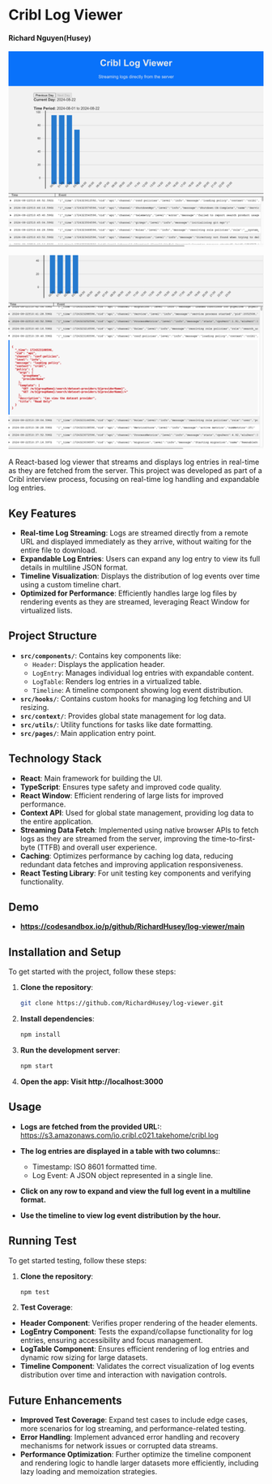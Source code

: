 # Cribl Log Viewer

#### Richard Nguyen(Husey)

![Screenshot 1](./screen1.png)


![Screenshot 2](./screen2.png)

A React-based log viewer that streams and displays log entries in real-time as they are fetched from the server. This project was developed as part of a Cribl interview process, focusing on real-time log handling and expandable log entries.

## Key Features

- **Real-time Log Streaming**: Logs are streamed directly from a remote URL and displayed immediately as they arrive, without waiting for the entire file to download.
- **Expandable Log Entries**: Users can expand any log entry to view its full details in multiline JSON format.
- **Timeline Visualization**: Displays the distribution of log events over time using a custom timeline chart.
- **Optimized for Performance**: Efficiently handles large log files by rendering events as they are streamed, leveraging React Window for virtualized lists.

## Project Structure

- **`src/components/`**: Contains key components like:
  - `Header`: Displays the application header.
  - `LogEntry`: Manages individual log entries with expandable content.
  - `LogTable`: Renders log entries in a virtualized table.
  - `Timeline`: A timeline component showing log event distribution.
- **`src/hooks/`**: Contains custom hooks for managing log fetching and UI resizing.
- **`src/context/`**: Provides global state management for log data.
- **`src/utils/`**: Utility functions for tasks like date formatting.
- **`src/pages/`**: Main application entry point.

## Technology Stack

- **React**: Main framework for building the UI.
- **TypeScript**: Ensures type safety and improved code quality.
- **React Window**: Efficient rendering of large lists for improved performance.
- **Context API**: Used for global state management, providing log data to the entire application.
- **Streaming Data Fetch**: Implemented using native browser APIs to fetch logs as they are streamed from the server, improving the time-to-first-byte (TTFB) and overall user experience.
- **Caching**: Optimizes performance by caching log data, reducing redundant data fetches and improving application responsiveness.
- **React Testing Library**: For unit testing key components and verifying functionality.

## Demo
- **https://codesandbox.io/p/github/RichardHusey/log-viewer/main**
## Installation and Setup

To get started with the project, follow these steps:

1. **Clone the repository**:
   ```bash
   git clone https://github.com/RichardHusey/log-viewer.git
2. **Install dependencies**:
   ```bash
   npm install
3. **Run the development server**:
   ```bash
   npm start
4. **Open the app: Visit http://localhost:3000**

## Usage

- **Logs are fetched from the provided URL:**: https://s3.amazonaws.com/io.cribl.c021.takehome/cribl.log
- **The log entries are displayed in a table with two columns:**: 
  - Timestamp: ISO 8601 formatted time.
  - Log Event: A JSON object represented in a single line.

- **Click on any row to expand and view the full log event in a multiline format.**
- **Use the timeline to view log event distribution by the hour.**

## Running Test

To get started testing, follow these steps:

1. **Clone the repository**:
   ```bash
   npm test
2. **Test Coverage**:

- **Header Component**: Verifies proper rendering of the header elements.
- **LogEntry Component**: Tests the expand/collapse functionality for log entries, ensuring accessibility and focus management.
- **LogTable Component**: Ensures efficient rendering of log entries and dynamic row sizing for large datasets.
- **Timeline Component**: Validates the correct visualization of log events distribution over time and interaction with navigation controls.

## Future Enhancements

- **Improved Test Coverage**: Expand test cases to include edge cases, more scenarios for log streaming, and performance-related testing.
- **Error Handling**: Implement advanced error handling and recovery mechanisms for network issues or corrupted data streams.
- **Performance Optimization**: Further optimize the timeline component and rendering logic to handle larger datasets more efficiently, including lazy loading and memoization strategies.
